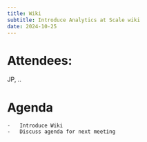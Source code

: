 ```yaml
---
title: Wiki
subtitle: Introduce Analytics at Scale wiki
date: 2024-10-25
---
```


# Attendees: 
JP, ..

# Agenda
    -   Introduce Wiki
    -   Discuss agenda for next meeting
